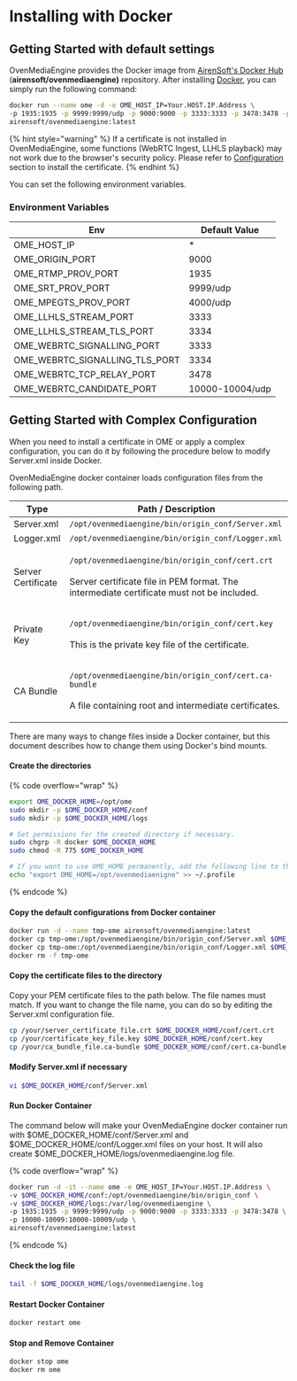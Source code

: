 # Installing with Docker

## Getting Started with default settings

OvenMediaEngine provides the Docker image from [AirenSoft's Docker Hub](https://hub.docker.com/r/airensoft/ovenmediaengine) (**airensoft/ovenmediaengine)** repository. After installing [Docker](https://www.docker.com), you can simply run the following command:

```sh
docker run --name ome -d -e OME_HOST_IP=Your.HOST.IP.Address \
-p 1935:1935 -p 9999:9999/udp -p 9000:9000 -p 3333:3333 -p 3478:3478 -p 10000-10009:10000-10009/udp \
airensoft/ovenmediaengine:latest
```

{% hint style="warning" %}
If a certificate is not installed in OvenMediaEngine, some functions (WebRTC Ingest, LLHLS playback) may not work due to the browser's security policy. Please refer to [Configuration ](installing-with-docker.md#configuration)section to install the certificate.
{% endhint %}

You can set the following environment variables.

### Environment Variables

| Env                                | Default Value   |
| ---------------------------------- | --------------- |
| OME\_HOST\_IP                      | \*              |
| OME\_ORIGIN\_PORT                  | 9000            |
| OME\_RTMP\_PROV\_PORT              | 1935            |
| OME\_SRT\_PROV\_PORT               | 9999/udp        |
| OME\_MPEGTS\_PROV\_PORT            | 4000/udp        |
| OME\_LLHLS\_STREAM\_PORT           | 3333            |
| OME\_LLHLS\_STREAM\_TLS\_PORT      | 3334            |
| OME\_WEBRTC\_SIGNALLING\_PORT      | 3333            |
| OME\_WEBRTC\_SIGNALLING\_TLS\_PORT | 3334            |
| OME\_WEBRTC\_TCP\_RELAY\_PORT      | 3478            |
| OME\_WEBRTC\_CANDIDATE\_PORT       | 10000-10004/udp |

## Getting Started with Complex Configuration

When you need to install a certificate in OME or apply a complex configuration, you can do it by following the procedure below to modify Server.xml inside Docker.

OvenMediaEngine docker container loads configuration files from the following path.

| Type               | Path / Description                                                                                                                                                                           |
| ------------------ | -------------------------------------------------------------------------------------------------------------------------------------------------------------------------------------------- |
| Server.xml         | `/opt/ovenmediaengine/bin/origin_conf/Server.xml`                                                                                                                                            |
| Logger.xml         | `/opt/ovenmediaengine/bin/origin_conf/Logger.xml`                                                                                                                                            |
| Server Certificate | <p><code>/opt/ovenmediaengine/bin/origin_conf/cert.crt</code><br><code></code><br><code></code>Server certificate file in PEM format. The intermediate certificate must not be included.</p> |
| Private Key        | <p><code>/opt/ovenmediaengine/bin/origin_conf/cert.key</code><br><code></code><br><code></code>This is the private key file of the certificate.</p>                                          |
| CA Bundle          | <p><code>/opt/ovenmediaengine/bin/origin_conf/cert.ca-bundle</code><br><code></code><br><code></code>A file containing root and intermediate certificates.</p>                               |

There are many ways to change files inside a Docker container, but this document describes how to change them using Docker's bind mounts.

#### Create the directories

{% code overflow="wrap" %}
```sh
export OME_DOCKER_HOME=/opt/ome
sudo mkdir -p $OME_DOCKER_HOME/conf
sudo mkdir -p $OME_DOCKER_HOME/logs

# Set permissions for the created directory if necessary.
sudo chgrp -R docker $OME_DOCKER_HOME 
sudo chmod -R 775 $OME_DOCKER_HOME

# If you want to use OME_HOME permanently, add the following line to the ~/.profile file for bash, for other shells, you can do it accordingly.
echo "export OME_HOME=/opt/ovenmediaenigne" >> ~/.profile
```
{% endcode %}

#### Copy the default configurations from Docker container

```sh
docker run -d --name tmp-ome airensoft/ovenmediaengine:latest
docker cp tmp-ome:/opt/ovenmediaengine/bin/origin_conf/Server.xml $OME_DOCKER_HOME/conf
docker cp tmp-ome:/opt/ovenmediaengine/bin/origin_conf/Logger.xml $OME_DOCKER_HOME/conf
docker rm -f tmp-ome
```

#### Copy the certificate files to the directory

Copy your PEM certificate files to the path below. The file names must match. If you want to change the file name, you can do so by editing the Server.xml configuration file.

```sh
cp /your/server_certificate_file.crt $OME_DOCKER_HOME/conf/cert.crt
cp /your/certificate_key_file.key $OME_DOCKER_HOME/conf/cert.key
cp /your/ca_bundle_file.ca-bundle $OME_DOCKER_HOME/conf/cert.ca-bundle
```

#### Modify Server.xml if necessary

```sh
vi $OME_DOCKER_HOME/conf/Server.xml
```

#### Run Docker Container

The command below will make your OvenMediaEngine docker container run with $OME\_DOCKER\_HOME/conf/Server.xml and $OME\_DOCKER\_HOME/conf/Logger.xml files on your host. It will also create $OME\_DOCKER\_HOME/logs/ovenmediaengine.log file.

{% code overflow="wrap" %}
```sh
docker run -d -it --name ome -e OME_HOST_IP=Your.HOST.IP.Address \
-v $OME_DOCKER_HOME/conf:/opt/ovenmediaengine/bin/origin_conf \
-v $OME_DOCKER_HOME/logs:/var/log/ovenmediaengine \
-p 1935:1935 -p 9999:9999/udp -p 9000:9000 -p 3333:3333 -p 3478:3478 \
-p 10000-10009:10000-10009/udp \
airensoft/ovenmediaengine:latest
```
{% endcode %}

#### Check the log file

```sh
tail -f $OME_DOCKER_HOME/logs/ovenmediaengine.log
```

#### Restart Docker Container

```sh
docker restart ome
```

#### Stop and Remove Container

```sh
docker stop ome
docker rm ome
```
